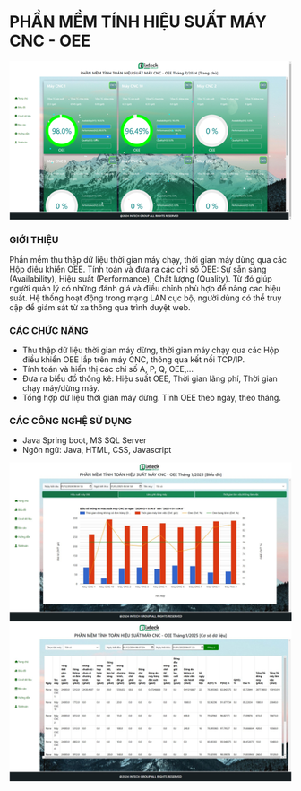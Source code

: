 # PHẦN MỀM TÍNH HIỆU SUẤT MÁY CNC - OEE
![overall equipment effectiveness](/assets/dashboard.png)
### GIỚI THIỆU
Phần mềm thu thập dữ liệu thời gian máy chạy, thời gian máy dừng qua các Hộp điều khiển OEE. Tính toán và đưa ra các chỉ số OEE: Sự sẵn sàng (Availability), Hiệu suất (Performance), Chất lượng (Quality). Từ đó giúp người quản lý có những đánh giá và điều chỉnh phù hợp để nâng cao hiệu suất. Hệ thống hoạt động trong mạng LAN cục bộ, người dùng có thể truy cập để giám sát từ xa thông qua trình duyệt web.
### CÁC CHỨC NĂNG
- Thu thập dữ liệu thời gian máy dừng, thời gian máy chạy qua các Hộp điều khiển OEE lắp trên máy CNC, thông qua kết nối TCP/IP.
- Tính toán và hiển thị các chỉ số A, P, Q, OEE,...
- Đưa ra biểu đồ thống kê: Hiệu suất OEE, Thời gian lãng phí, Thời gian chạy máy/dừng máy.
- Tổng hợp dữ liệu thời gian máy dừng. Tính OEE theo ngày, theo tháng.
### CÁC CÔNG NGHỆ SỬ DỤNG
- Java Spring boot, MS SQL Server
- Ngôn ngữ: Java, HTML, CSS, Javascript

![overall equipment effectiveness](/assets/chart_1.jpg)
![overall equipment effectiveness](/assets/database.jpg)
